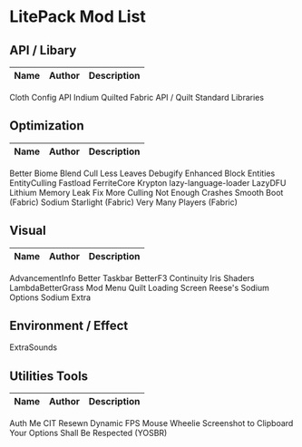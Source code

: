 # LitePack Mod List

## API / Libary

| Name | Author | Description |
| ---- | ------ | ----------- |
Cloth Config API
Indium
Quilted Fabric API / Quilt Standard Libraries

## Optimization

| Name | Author | Description |
| ---- | ------ | ----------- |
Better Biome Blend
Cull Less Leaves
Debugify
Enhanced Block Entities
EntityCulling
Fastload
FerriteCore
Krypton
lazy-language-loader
LazyDFU
Lithium
Memory Leak Fix
More Culling
Not Enough Crashes
Smooth Boot (Fabric)
Sodium
Starlight (Fabric)
Very Many Players (Fabric)

## Visual

| Name | Author | Description |
| ---- | ------ | ----------- |
AdvancementInfo
Better Taskbar
BetterF3
Continuity
Iris Shaders
LambdaBetterGrass
Mod Menu
Quilt Loading Screen
Reese's Sodium Options
Sodium Extra

## Environment / Effect

ExtraSounds

## Utilities Tools

| Name | Author | Description |
| ---- | ------ | ----------- |
Auth Me
CIT Resewn
Dynamic FPS
Mouse Wheelie
Screenshot to Clipboard
Your Options Shall Be Respected (YOSBR)
